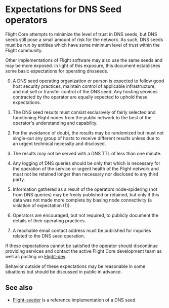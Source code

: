 Expectations for DNS Seed operators
====================================

Flight Core attempts to minimize the level of trust in DNS seeds,
but DNS seeds still pose a small amount of risk for the network.
As such, DNS seeds must be run by entities which have some minimum
level of trust within the Flight community.

Other implementations of Flight software may also use the same
seeds and may be more exposed. In light of this exposure, this
document establishes some basic expectations for operating dnsseeds.

0. A DNS seed operating organization or person is expected to follow good
host security practices, maintain control of applicable infrastructure,
and not sell or transfer control of the DNS seed. Any hosting services
contracted by the operator are equally expected to uphold these expectations.

1. The DNS seed results must consist exclusively of fairly selected and
functioning Flight nodes from the public network to the best of the
operator's understanding and capability.

2. For the avoidance of doubt, the results may be randomized but must not
single-out any group of hosts to receive different results unless due to an
urgent technical necessity and disclosed.

3. The results may not be served with a DNS TTL of less than one minute.

4. Any logging of DNS queries should be only that which is necessary
for the operation of the service or urgent health of the Flight
network and must not be retained longer than necessary nor disclosed
to any third party.

5. Information gathered as a result of the operators node-spidering
(not from DNS queries) may be freely published or retained, but only
if this data was not made more complete by biasing node connectivity
(a violation of expectation (1)).

6. Operators are encouraged, but not required, to publicly document the
details of their operating practices.

7. A reachable email contact address must be published for inquiries
related to the DNS seed operation.

If these expectations cannot be satisfied the operator should
discontinue providing services and contact the active Flight
Core development team as well as posting on
[Flight-dev](https://groups.google.com/forum/#!forum/Flight-dev).

Behavior outside of these expectations may be reasonable in some
situations but should be discussed in public in advance.

See also
----------
- [Flight-seeder](https://github.com/pooler/Flight-seeder) is a reference implementation of a DNS seed.
